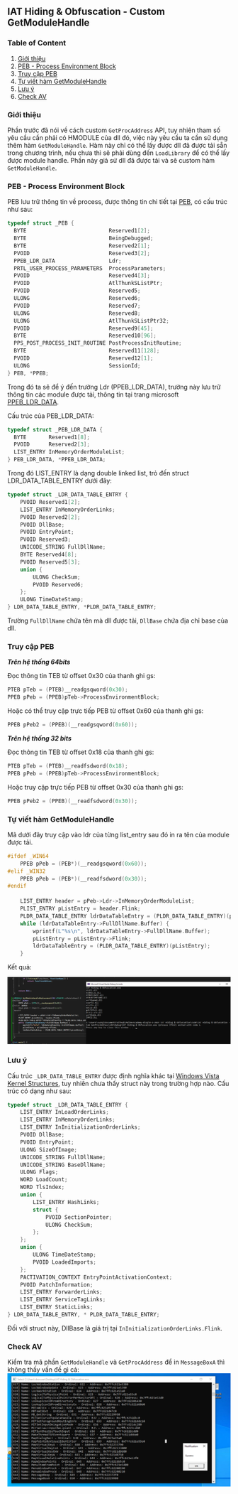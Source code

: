 ## IAT Hiding & Obfuscation - Custom GetModuleHandle

### Table of Content
1. [Giới thiệu](#giới-thiệu)
2. [PEB - Process Environment Block](#peb-1)
3. [Truy cập PEB](#peb-2)
4. [Tự viết hàm GetModuleHandle](#custom-getmodule)
5. [Lưu ý](#lưu-ý)
6. [Check AV](#check-av)


### Giới thiệu <a name = "giới-thiệu"></a>

Phần trước đã nói về cách custom `GetProcAddress` API, tuy nhiên tham số yêu cầu cần phải có HMODULE của dll đó, việc này yêu cầu ta cần sử dụng thêm hàm `GetModuleHandle`.
Hàm này chỉ có thể lấy được dll đã được tải sẵn trong chương trình, nếu chưa thì sẽ phải dùng đến `LoadLibrary` để có thể lấy được module handle. Phần này giả sử dll đã được 
tải và sẽ custom hàm `GetModuleHandle`.

### PEB - Process Environment Block <a name = "peb-1"></a>
PEB lưu trữ thông tin về process, được thông tin chi tiết tại [PEB](https://learn.microsoft.com/en-us/windows/win32/api/winternl/ns-winternl-peb), có cấu trúc như sau:
```c
typedef struct _PEB {
  BYTE                          Reserved1[2];
  BYTE                          BeingDebugged;
  BYTE                          Reserved2[1];
  PVOID                         Reserved3[2];
  PPEB_LDR_DATA                 Ldr;
  PRTL_USER_PROCESS_PARAMETERS  ProcessParameters;
  PVOID                         Reserved4[3];
  PVOID                         AtlThunkSListPtr;
  PVOID                         Reserved5;
  ULONG                         Reserved6;
  PVOID                         Reserved7;
  ULONG                         Reserved8;
  ULONG                         AtlThunkSListPtr32;
  PVOID                         Reserved9[45];
  BYTE                          Reserved10[96];
  PPS_POST_PROCESS_INIT_ROUTINE PostProcessInitRoutine;
  BYTE                          Reserved11[128];
  PVOID                         Reserved12[1];
  ULONG                         SessionId;
} PEB, *PPEB;
```
Trong đó ta sẽ để ý đến trường Ldr (PPEB_LDR_DATA), trường này lưu trữ thông tin các module được tải, thông tin tại trang microsoft [PPEB_LDR_DATA](https://learn.microsoft.com/en-us/windows/win32/api/winternl/ns-winternl-peb_ldr_data).

Cấu trúc của PEB_LDR_DATA:
```c
typedef struct _PEB_LDR_DATA {
  BYTE       Reserved1[8];
  PVOID      Reserved2[3];
  LIST_ENTRY InMemoryOrderModuleList;
} PEB_LDR_DATA, *PPEB_LDR_DATA;
```
Trong đó LIST_ENTRY là dạng double linked list, trỏ đến struct LDR_DATA_TABLE_ENTRY dưới đây:
```c
typedef struct _LDR_DATA_TABLE_ENTRY {
    PVOID Reserved1[2];
    LIST_ENTRY InMemoryOrderLinks;
    PVOID Reserved2[2];
    PVOID DllBase;
    PVOID EntryPoint;
    PVOID Reserved3;
    UNICODE_STRING FullDllName;
    BYTE Reserved4[8];
    PVOID Reserved5[3];
    union {
        ULONG CheckSum;
        PVOID Reserved6;
    };
    ULONG TimeDateStamp;
} LDR_DATA_TABLE_ENTRY, *PLDR_DATA_TABLE_ENTRY;
```
Trường `FullDllName` chứa tên mà dll được tải, `DllBase` chứa địa chỉ base của dll.

### Truy cập PEB <a name = "peb-2"></a>

***Trên hệ thống 64bits***

Đọc thông tin TEB từ offset 0x30 của thanh ghi gs:
```c
PTEB pTeb = (PTEB)__readgsqword(0x30);
PPEB pPeb = (PPEB)pTeb->ProcessEnvironmentBlock;
```
Hoặc có thể truy cập trực tiếp PEB từ offset 0x60 của thanh ghi gs:
```c
PPEB pPeb2 = (PPEB)(__readgsqword(0x60));
```

***Trên hệ thống 32 bits***

Đọc thông tin TEB từ offset 0x18 của thanh ghi gs:
```c
PTEB pTeb = (PTEB)__readfsdword(0x18);
PPEB pPeb = (PPEB)pTeb->ProcessEnvironmentBlock;
```
Hoặc truy cập trực tiếp PEB từ offset 0x30 của thanh ghi gs:
```c
PPEB pPeb2 = (PPEB)(__readfsdword(0x30));
```

### Tự viết hàm GetModuleHandle <a name = "custom-getmodule"></a>
Mã dưới đây truy cập vào ldr của từng list_entry sau đó in ra tên của module được tải.
```c
#ifdef _WIN64
	PPEB pPeb = (PEB*)(__readgsqword(0x60));
#elif _WIN32 
	PPEB pPeb = (PEB*)(__readfsdword(0x30));
#endif

	LIST_ENTRY header = pPeb->Ldr->InMemoryOrderModuleList;
	PLIST_ENTRY pListEntry = header.Flink;
	PLDR_DATA_TABLE_ENTRY ldrDataTableEntry = (PLDR_DATA_TABLE_ENTRY)(pListEntry);
	while (ldrDataTableEntry->FullDllName.Buffer) {
		wprintf(L"%s\n", ldrDataTableEntry->FullDllName.Buffer);
		pListEntry = pListEntry->Flink;
		ldrDataTableEntry = (PLDR_DATA_TABLE_ENTRY)(pListEntry);
	}
```
Kết quả:

![getmodulehandle](images/getmodulehandle.png)

### Lưu ý <a name = "lưu-ý"></a>  

Cấu trúc `_LDR_DATA_TABLE_ENTRY` được định nghĩa khác tại [Windows Vista Kernel Structures](https://www.nirsoft.net/kernel_struct/vista/index.html), tuy nhiên chưa thấy struct này trong trường hợp nào.
Cấu trúc có dạng như sau:
```c
typedef struct _LDR_DATA_TABLE_ENTRY {
    LIST_ENTRY InLoadOrderLinks;
    LIST_ENTRY InMemoryOrderLinks;
    LIST_ENTRY InInitializationOrderLinks;
    PVOID DllBase;
    PVOID EntryPoint;
    ULONG SizeOfImage;
    UNICODE_STRING FullDllName;
    UNICODE_STRING BaseDllName;
    ULONG Flags;
    WORD LoadCount;
    WORD TlsIndex;
    union {
        LIST_ENTRY HashLinks;
        struct {
            PVOID SectionPointer;
            ULONG CheckSum;
        };
    };
    union {
        ULONG TimeDateStamp;
        PVOID LoadedImports;
    };
    PACTIVATION_CONTEXT EntryPointActivationContext;
    PVOID PatchInformation;
    LIST_ENTRY ForwarderLinks;
    LIST_ENTRY ServiceTagLinks;
    LIST_ENTRY StaticLinks;
} LDR_DATA_TABLE_ENTRY, * PLDR_DATA_TABLE_ENTRY;
```
Đối với struct này, DllBase là giá trị tại `InInitializationOrderLinks.Flink`.

### Check AV <a name = "check-av"></a>

Kiểm tra mã phần `GetModuleHandle` và `GetProcAddress` để in `MessageBoxA` thì không thấy vấn đề gì cả:
![checkav1](images/checkav1.png)